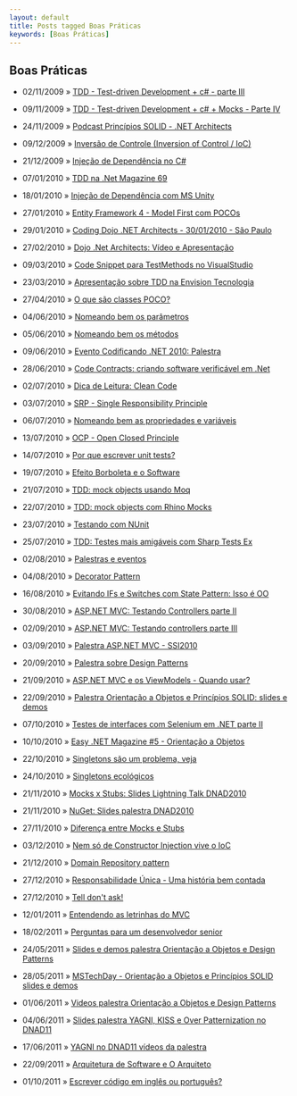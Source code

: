 ```yaml
---
layout: default
title: Posts tagged Boas Práticas
keywords: [Boas Práticas]
---
```

<h2 class="category">Boas Práticas</h2>
<ul class="posts">
<li>
<p>
<span class="date">02/11/2009</span> &raquo; 
<a href="/blog/tdd-test-driven-development-c-parte-iii">TDD - Test-driven Development + c# - parte III</a>
</p>
</li> 
<li>
<p>
<span class="date">09/11/2009</span> &raquo; 
<a href="/blog/tdd-test-driven-development-c-parte-iv">TDD - Test-driven Development + c# + Mocks - Parte IV</a>
</p>
</li> 
<li>
<p>
<span class="date">24/11/2009</span> &raquo; 
<a href="/blog/podcast-principios-solid-net-architects">Podcast Princípios SOLID - .NET Architects</a>
</p>
</li> 
<li>
<p>
<span class="date">09/12/2009</span> &raquo; 
<a href="/blog/inversao-de-controle-inversion-of-control-ioc">Inversão de Controle (Inversion of Control / IoC)</a>
</p>
</li> 
<li>
<p>
<span class="date">21/12/2009</span> &raquo; 
<a href="/blog/injecao-de-dependencia">Injeção de Dependência no C#</a>
</p>
</li> 
<li>
<p>
<span class="date">07/01/2010</span> &raquo; 
<a href="/blog/tdd-na-net-magazine-69">TDD na .Net Magazine 69</a>
</p>
</li> 
<li>
<p>
<span class="date">18/01/2010</span> &raquo; 
<a href="/blog/injecao-de-dependencia-com-ms-unity">Injeção de Dependência com MS Unity</a>
</p>
</li> 
<li>
<p>
<span class="date">27/01/2010</span> &raquo; 
<a href="/blog/entity-framework-4-model-first-com-pocos">Entity Framework 4 - Model First com POCOs</a>
</p>
</li> 
<li>
<p>
<span class="date">29/01/2010</span> &raquo; 
<a href="/blog/coding-dojo-net-architects-30-01-2010-sao-paulo">Coding Dojo .NET Architects - 30/01/2010 - São Paulo</a>
</p>
</li> 
<li>
<p>
<span class="date">27/02/2010</span> &raquo; 
<a href="/blog/dojo-net-architects-video-e-apresentacao">Dojo .Net Architects: Vídeo e Apresentação</a>
</p>
</li> 
<li>
<p>
<span class="date">09/03/2010</span> &raquo; 
<a href="/blog/code-snippet-para-testmethods-no-visualstudio">Code Snippet para TestMethods no VisualStudio</a>
</p>
</li> 
<li>
<p>
<span class="date">23/03/2010</span> &raquo; 
<a href="/blog/apresentacao-sobre-tdd-na-envision-tecnologia">Apresentação sobre TDD na Envision Tecnologia</a>
</p>
</li> 
<li>
<p>
<span class="date">27/04/2010</span> &raquo; 
<a href="/blog/o-que-sao-classes-poco">O que são classes POCO?</a>
</p>
</li> 
<li>
<p>
<span class="date">04/06/2010</span> &raquo; 
<a href="/blog/nomeando-bem-parametros">Nomeando bem os parâmetros</a>
</p>
</li> 
<li>
<p>
<span class="date">05/06/2010</span> &raquo; 
<a href="/blog/nomeando-bem-os-metodos">Nomeando bem os métodos</a>
</p>
</li> 
<li>
<p>
<span class="date">09/06/2010</span> &raquo; 
<a href="/blog/evento-codificando-net-2010-palestra">Evento Codificando .NET 2010: Palestra</a>
</p>
</li> 
<li>
<p>
<span class="date">28/06/2010</span> &raquo; 
<a href="/blog/code-contracts-criando-software-verificavel-em-net">Code Contracts: criando software verificável em .Net</a>
</p>
</li> 
<li>
<p>
<span class="date">02/07/2010</span> &raquo; 
<a href="/blog/dica-de-leitura-clean-code">Dica de Leitura: Clean Code</a>
</p>
</li> 
<li>
<p>
<span class="date">03/07/2010</span> &raquo; 
<a href="/blog/srp-single-responsibility-principle">SRP - Single Responsibility Principle</a>
</p>
</li> 
<li>
<p>
<span class="date">06/07/2010</span> &raquo; 
<a href="/blog/nomeando-bem-as-propriedades-e-variaveis">Nomeando bem as propriedades e variáveis</a>
</p>
</li> 
<li>
<p>
<span class="date">13/07/2010</span> &raquo; 
<a href="/blog/ocp-open-closed-principle">OCP - Open Closed Principle</a>
</p>
</li> 
<li>
<p>
<span class="date">14/07/2010</span> &raquo; 
<a href="/blog/por-que-escrever-unit-tests">Por que escrever unit tests?</a>
</p>
</li> 
<li>
<p>
<span class="date">19/07/2010</span> &raquo; 
<a href="/blog/efeito-borboleta-e-o-software">Efeito Borboleta e o Software</a>
</p>
</li> 
<li>
<p>
<span class="date">21/07/2010</span> &raquo; 
<a href="/blog/tdd-mock-objects-usando-moq">TDD: mock objects usando Moq</a>
</p>
</li> 
<li>
<p>
<span class="date">22/07/2010</span> &raquo; 
<a href="/blog/tdd-mock-objects-com-rhino-mocks">TDD: mock objects com Rhino Mocks</a>
</p>
</li> 
<li>
<p>
<span class="date">23/07/2010</span> &raquo; 
<a href="/blog/testando-com-nunit">Testando com NUnit</a>
</p>
</li> 
<li>
<p>
<span class="date">25/07/2010</span> &raquo; 
<a href="/blog/tdd-testes-mais-amigaveis-com-sharp-tests-ex">TDD: Testes mais amigáveis com Sharp Tests Ex</a>
</p>
</li> 
<li>
<p>
<span class="date">02/08/2010</span> &raquo; 
<a href="/blog/palestras-e-eventos">Palestras e eventos</a>
</p>
</li> 
<li>
<p>
<span class="date">04/08/2010</span> &raquo; 
<a href="/blog/decorator-pattern">Decorator Pattern</a>
</p>
</li> 
<li>
<p>
<span class="date">16/08/2010</span> &raquo; 
<a href="/blog/evitando-ifs-e-switches-com-state-pattern-isso-e-oo">Evitando IFs e Switches com State Pattern: Isso é OO</a>
</p>
</li> 
<li>
<p>
<span class="date">30/08/2010</span> &raquo; 
<a href="/blog/asp-net-mvc-testando-controllers-parte-ii">ASP.NET MVC: Testando Controllers parte II</a>
</p>
</li> 
<li>
<p>
<span class="date">02/09/2010</span> &raquo; 
<a href="/blog/asp-net-mvc-testando-controllers-parte-iii">ASP.NET MVC: Testando controllers parte III</a>
</p>
</li> 
<li>
<p>
<span class="date">03/09/2010</span> &raquo; 
<a href="/blog/palestra-asp-net-mvc-ssi2010">Palestra ASP.NET MVC - SSI2010</a>
</p>
</li> 
<li>
<p>
<span class="date">20/09/2010</span> &raquo; 
<a href="/blog/palestra-sobre-design-patterns">Palestra sobre Design Patterns</a>
</p>
</li> 
<li>
<p>
<span class="date">21/09/2010</span> &raquo; 
<a href="/blog/asp-net-mvc-e-os-viewmodels-quando-usar">ASP.NET MVC e os ViewModels - Quando usar?</a>
</p>
</li> 
<li>
<p>
<span class="date">22/09/2010</span> &raquo; 
<a href="/blog/palestra-orientacao-a-objetos-e-principios-solid-slides-e-demos">Palestra Orientação a Objetos e Princípios SOLID: slides e demos</a>
</p>
</li> 
<li>
<p>
<span class="date">07/10/2010</span> &raquo; 
<a href="/blog/testes-de-interfaces-com-selenium-em-net-parte-ii">Testes de interfaces com Selenium em .NET parte II</a>
</p>
</li> 
<li>
<p>
<span class="date">10/10/2010</span> &raquo; 
<a href="/blog/easy-net-magazine-5-orientacao-a-objetos">Easy .NET Magazine #5 - Orientação a Objetos</a>
</p>
</li> 
<li>
<p>
<span class="date">22/10/2010</span> &raquo; 
<a href="/blog/singletons-sao-um-problema-veja">Singletons são um problema, veja</a>
</p>
</li> 
<li>
<p>
<span class="date">24/10/2010</span> &raquo; 
<a href="/blog/singletons-ecologicos">Singletons ecológicos</a>
</p>
</li> 
<li>
<p>
<span class="date">21/11/2010</span> &raquo; 
<a href="/blog/mocks-x-stubs-slides-lightning-talk-dnad2010">Mocks x Stubs: Slides Lightning Talk DNAD2010</a>
</p>
</li> 
<li>
<p>
<span class="date">21/11/2010</span> &raquo; 
<a href="/blog/nuget-slides-palestra-dnad2010">NuGet: Slides palestra DNAD2010</a>
</p>
</li> 
<li>
<p>
<span class="date">27/11/2010</span> &raquo; 
<a href="/blog/diferenca-entre-mocks-e-stubs">Diferença entre Mocks e Stubs</a>
</p>
</li> 
<li>
<p>
<span class="date">03/12/2010</span> &raquo; 
<a href="/blog/nem-so-de-constructor-injection-vive-o-ioc">Nem só de Constructor Injection vive o IoC</a>
</p>
</li> 
<li>
<p>
<span class="date">21/12/2010</span> &raquo; 
<a href="/blog/domain-repository-pattern">Domain Repository pattern</a>
</p>
</li> 
<li>
<p>
<span class="date">27/12/2010</span> &raquo; 
<a href="/blog/responsabilidade-unica-uma-historia-bem-contada">Responsabilidade Única - Uma história bem contada</a>
</p>
</li> 
<li>
<p>
<span class="date">27/12/2010</span> &raquo; 
<a href="/blog/tell-dont-ask">Tell don't ask!</a>
</p>
</li> 
<li>
<p>
<span class="date">12/01/2011</span> &raquo; 
<a href="/blog/entendendo-as-letrinhas-do-mvc">Entendendo as letrinhas do MVC</a>
</p>
</li> 
<li>
<p>
<span class="date">18/02/2011</span> &raquo; 
<a href="/blog/perguntas-para-um-desenvolvedor-senior">Perguntas para um desenvolvedor senior</a>
</p>
</li> 
<li>
<p>
<span class="date">24/05/2011</span> &raquo; 
<a href="/blog/slides-e-demos-palestra-orientacao-a-objetos-e-design-patterns">Slides e demos palestra Orientação a Objetos e Design Patterns</a>
</p>
</li> 
<li>
<p>
<span class="date">28/05/2011</span> &raquo; 
<a href="/blog/mstechday-orientacao-a-objetos-e-principios-solid-slides-e-demos">MSTechDay - Orientação a Objetos e Princípios SOLID slides e demos</a>
</p>
</li> 
<li>
<p>
<span class="date">01/06/2011</span> &raquo; 
<a href="/blog/videos-palestra-orientacao-a-objetos-e-design-patterns">Videos palestra Orientação a Objetos e Design Patterns</a>
</p>
</li> 
<li>
<p>
<span class="date">04/06/2011</span> &raquo; 
<a href="/blog/slides-palestra-yagni-kiss-e-over-patternization-no-dnad11">Slides palestra YAGNI, KISS e Over Patternization no DNAD11</a>
</p>
</li> 
<li>
<p>
<span class="date">17/06/2011</span> &raquo; 
<a href="/blog/yagni-no-dnad11-videos-da-palestra">YAGNI no DNAD11 vídeos da palestra</a>
</p>
</li> 
<li>
<p>
<span class="date">22/09/2011</span> &raquo; 
<a href="/blog/arquitetura-de-software-e-o-arquiteto">Arquitetura de Software e O Arquiteto</a>
</p>
</li> 
<li>
<p>
<span class="date">01/10/2011</span> &raquo; 
<a href="/blog/escrever-codigo-em-ingles-ou-portugues">Escrever código em inglês ou português?</a>
</p>
</li> 
</ul>
